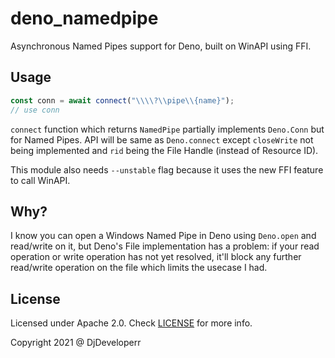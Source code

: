 # deno_namedpipe

Asynchronous Named Pipes support for Deno, built on WinAPI using FFI.

## Usage

```ts
const conn = await connect("\\\\?\\pipe\\{name}");
// use conn
```

`connect` function which returns `NamedPipe` partially implements `Deno.Conn`
but for Named Pipes. API will be same as `Deno.connect` except `closeWrite` not
being implemented and `rid` being the File Handle (instead of Resource ID).

This module also needs `--unstable` flag because it uses the new FFI feature to
call WinAPI.

## Why?

I know you can open a Windows Named Pipe in Deno using `Deno.open` and
read/write on it, but Deno's File implementation has a problem: if your read
operation or write operation has not yet resolved, it'll block any further
read/write operation on the file which limits the usecase I had.

## License

Licensed under Apache 2.0. Check [LICENSE](./LICENSE) for more info.

Copyright 2021 @ DjDeveloperr

